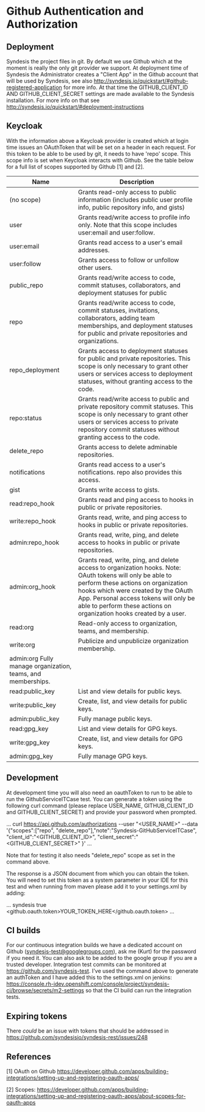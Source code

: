 # Github Authentication and Authorization

## Deployment

Syndesis the project files in git. By default we use Github which at the moment is really the only
git provider we support. At deployment time of Syndesis the Administrator creates a "Client App" in
the Github account that will be used by Syndesis, see also http://syndesis.io/quickstart/#github-registered-application
for more info. At that time the GITHUB_CLIENT_ID AND GITHUB_CLIENT_SECRET
settings are made available to the Syndesis installation. For more info on that see 
http://syndesis.io/quickstart/#deployment-instructions

## Keycloak

With the information above a Keycloak provider is created which at login time issues an OAuthToken that
will be set on a header in each request. For this token to be able to be used by git, it needs to have
'repo' scope. This scope info is set when Keycloak interacts with Github. See the table below for a full
list of scopes supported by Github [1] and [2].

|Name|	Description|
|----|-------------|
|(no scope)|	Grants read-only access to public information (includes public user profile info, public repository info, and gists)|
|user	|Grants read/write access to profile info only. Note that this scope includes user:email and user:follow.|
|user:email	|Grants read access to a user's email addresses.|
|user:follow	|Grants access to follow or unfollow other users.|
|public_repo	|Grants read/write access to code, commit statuses, collaborators, and deployment statuses for public |repositories and organizations. Also required for starring public repositories.|
|repo	|Grants read/write access to code, commit statuses, invitations, collaborators, adding team memberships, and deployment statuses for public and private repositories and organizations.|
|repo_deployment	|Grants access to deployment statuses for public and private repositories. This scope is only necessary to grant other users or services access to deployment statuses, without granting access to the code.|
|repo:status	|Grants read/write access to public and private repository commit statuses. This scope is only necessary to grant other users or services access to private repository commit statuses without granting access to the code.|
|delete_repo	|Grants access to delete adminable repositories.|
|notifications	|Grants read access to a user's notifications. repo also provides this access.|
|gist	|Grants write access to gists.|
|read:repo_hook	|Grants read and ping access to hooks in public or private repositories.|
|write:repo_hook	|Grants read, write, and ping access to hooks in public or private repositories.|
|admin:repo_hook	|Grants read, write, ping, and delete access to hooks in public or private repositories.|
|admin:org_hook	|Grants read, write, ping, and delete access to organization hooks. Note: OAuth tokens will only be able to perform these actions on organization hooks which were created by the OAuth App. Personal access tokens will only be able to perform these actions on organization hooks created by a user.|
|read:org	|Read-only access to organization, teams, and membership.|
|write:org	|Publicize and unpublicize organization membership.|
|admin:org	Fully manage organization, teams, and memberships.|
|read:public_key	|List and view details for public keys.|
|write:public_key	|Create, list, and view details for public keys.|
|admin:public_key	|Fully manage public keys.|
|read:gpg_key	|List and view details for GPG keys.|
|write:gpg_key	|Create, list, and view details for GPG keys.|
|admin:gpg_key	|Fully manage GPG keys.|

## Development

At development time you will also need an oauthToken to run to be able to run the GithubServiceITCase test. You can generate a token
using the following curl command (please replace USER_NAME, GITHUB_CLIENT_ID and GITHUB_CLIENT_SECRET) and provide your password when prompted.

...
curl https://api.github.com/authorizations --user "<USER_NAME>" --data '{"scopes":["repo", "delete_repo"],"note":"Syndesis-GitHubServiceITCase", "client_id":"<GITHUB_CLIENT_ID>", "client_secret":"<GITHUB_CLIENT_SECRET>" }'
...

Note that for testing it also needs "delete_repo" scope as set in the command above.

The response is a JSON document from which you can obtain the token. You will need to set this token as a system parameter in your
IDE for this test and when running from maven please add it to your settings.xml by adding:

...
<profiles>
    <profile>
      <id>syndesis</id>
      <activation>
        <activeByDefault>true</activeByDefault>
      </activation>
      <properties>
        <github.oauth.token>YOUR_TOKEN_HERE</github.oauth.token>
      </properties>
    </profile>
  </profiles>
...

## CI builds 

For our continuous integration builds we have a dedicated account on Github (syndesis-test@googlegroups.com), ask me (Kurt) for the
password if you need it. You can also ask to be added to the google group if you are a trusted developer. Integration test commits can
be monitored at https://github.com/syndesis-test. I've used the command above to generate an authToken and I have added this to the
settings.xml on jenkins: https://console.rh-idev.openshift.com/console/project/syndesis-ci/browse/secrets/m2-settings so that
the CI build can run the integration tests.

## Expiring tokens

There *could* be an issue with tokens that should be addressed in https://github.com/syndesisio/syndesis-rest/issues/248

## References

[1] OAuth on Github https://developer.github.com/apps/building-integrations/setting-up-and-registering-oauth-apps/

[2] Scopes: https://developer.github.com/apps/building-integrations/setting-up-and-registering-oauth-apps/about-scopes-for-oauth-apps
